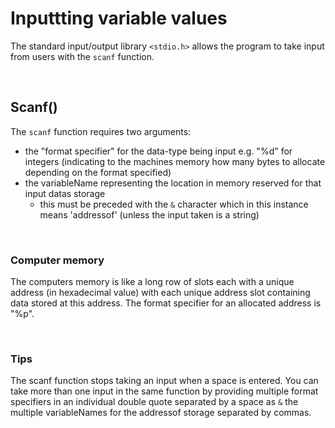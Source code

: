 # Inputtting variable values

The standard input/output library `<stdio.h>` allows the program to take input from users with the `scanf` function. 

<br>

## Scanf()

The `scanf` function requires two arguments:
- the "format specifier" for the data-type being input e.g. "%d" for integers (indicating to the machines memory how many bytes to allocate depending on the format specified)
- the variableName representing the location in memory reserved for that input datas storage
  - this must be preceded with the `&` character which in this instance means 'addressof' (unless the input taken is a string)

<br>

### Computer memory
The computers memory is like a long row of slots each with a unique address (in hexadecimal value) with each unique address slot containing data stored at this address.
The format specifier for an allocated address is "%p".

<br>

### Tips
The scanf function stops taking an input when a space is entered. 
You can take more than one input in the same function by providing multiple format specifiers in an individual double quote separated by a space as `&` the multiple variableNames for the addressof storage separated by commas.
